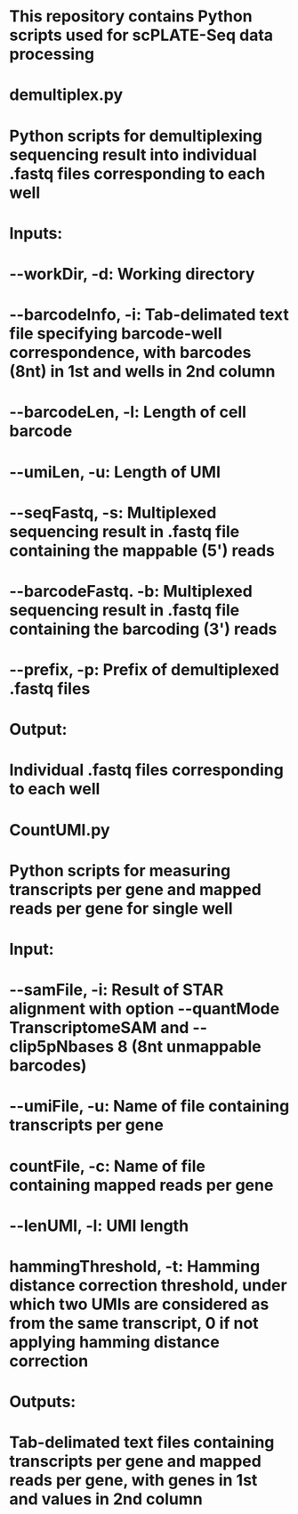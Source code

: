 # This repository contains Python scripts used for scPLATE-Seq data processing
# 
#
# demultiplex.py
# Python scripts for demultiplexing sequencing result into individual .fastq files corresponding to each well
# Inputs:
# --workDir, -d: Working directory
# --barcodeInfo, -i: Tab-delimated text file specifying barcode-well correspondence, with barcodes (8nt) in 1st and wells in 2nd column
# --barcodeLen, -l: Length of cell barcode
# --umiLen, -u: Length of UMI
# --seqFastq, -s: Multiplexed sequencing result in .fastq file containing the mappable (5') reads
# --barcodeFastq. -b: Multiplexed sequencing result in .fastq file containing the barcoding (3') reads
# --prefix, -p: Prefix of demultiplexed .fastq files
# Output:
# Individual .fastq files corresponding to each well
#
#
# CountUMI.py
# Python scripts for measuring transcripts per gene and mapped reads per gene for single well
# Input:
# --samFile, -i: Result of STAR alignment with option --quantMode TranscriptomeSAM and --clip5pNbases 8 (8nt unmappable barcodes)
# --umiFile, -u: Name of file containing transcripts per gene
# countFile, -c: Name of file containing mapped reads per gene
# --lenUMI, -l: UMI length
# hammingThreshold, -t: Hamming distance correction threshold, under which two UMIs are considered as from the same transcript, 0 if not applying hamming distance correction
# Outputs:
# Tab-delimated text files containing transcripts per gene and mapped reads per gene, with genes in 1st and values in 2nd column
